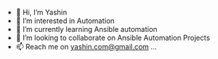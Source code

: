- 👋 Hi, I’m Yashin
- 👀 I’m interested in Automation
- 🌱 I’m currently learning Ansible automation
- 💞️ I’m looking to collaborate on Ansible Automation Projects
- 📫 Reach me on yashin.com@gmail.com ...

<!---
yashin2/yashin2 is a ✨ special ✨ repository because its `README.md` (this file) appears on your GitHub profile.
You can click the Preview link to take a look at your changes.
--->
